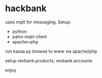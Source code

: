 # hackbank

uses mqtt for messaging. Setup:
* python
* paho-mqtt-client
* apache+php


run kassa.py
browse to www via apache/php

setup revbank.products, revbank.accounts

enjoy
